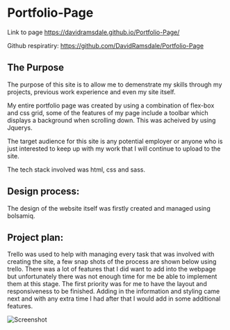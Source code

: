 # Portfolio-Page

Link to page
https://davidramsdale.github.io/Portfolio-Page/

Github respiratiry: https://github.com/DavidRamsdale/Portfolio-Page

## The Purpose
The purpose of this site is to allow me to demenstrate my skills through my projects, previous work experience and even my site itself.

My entire portfolio page was created by using a combination of flex-box and css grid, some of the features of my page include a toolbar which displays a background when scrolling down. This was acheived by using Jquerys.

The target audience for this site is any potential employer or anyone who is just interested to keep up with my work that I will continue to upload to the site.

The tech stack involved was html, css and sass.

## Design process:
The design of the website itself was firstly created and managed using bolsamiq.



## Project plan:
Trello was used to help with managing every task that was involved with creating the site, a few snap shots of the process are shown below using trello.
There was a lot of features that I did want to add into the webpage but unfortunately there was not enough time for me be able to implement them at this stage.  The first priority was for me to have the layout and responsiveness to be finished. Adding in the information and styling came next and with any extra time I had after that I would add in some additional features.

![Screenshot](bias.png)

